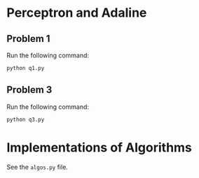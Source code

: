 # Perceptron and Adaline

## Problem 1
Run the following command:
```python
python q1.py
```

## Problem 3
Run the following command:
```python
python q3.py
```

# Implementations of Algorithms
See the `algos.py` file.
